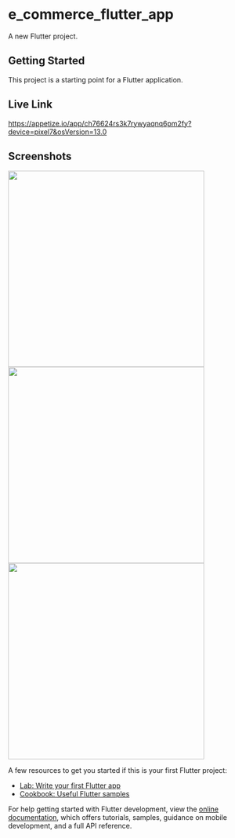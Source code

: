 # e_commerce_flutter_app

A new Flutter project.

## Getting Started

This project is a starting point for a Flutter application.

## Live Link
https://appetize.io/app/ch76624rs3k7rywyaqnq6pm2fy?device=pixel7&osVersion=13.0

## Screenshots
<img height="400" src="https://github.com/aakashx58/ecommerce_flutter/assets/106716824/98a5b146-87e6-4d24-96db-d552f0875760">
<img height="400" src="https://github.com/aakashx58/ecommerce_flutter/assets/106716824/9125185f-909b-4267-a4d8-f9645b161a5f">
<img height="400" src="https://github.com/aakashx58/ecommerce_flutter/assets/106716824/f1507c10-42c1-4e44-8491-c3ffa509af9c">

A few resources to get you started if this is your first Flutter project:

- [Lab: Write your first Flutter app](https://docs.flutter.dev/get-started/codelab)
- [Cookbook: Useful Flutter samples](https://docs.flutter.dev/cookbook)

For help getting started with Flutter development, view the
[online documentation](https://docs.flutter.dev/), which offers tutorials,
samples, guidance on mobile development, and a full API reference.
